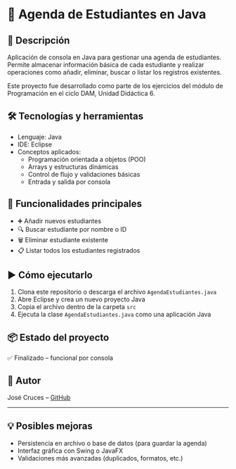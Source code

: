 # 📘 Agenda de Estudiantes en Java

## 🧾 Descripción
Aplicación de consola en Java para gestionar una agenda de estudiantes. Permite almacenar información básica de cada estudiante y realizar operaciones como añadir, eliminar, buscar o listar los registros existentes.

Este proyecto fue desarrollado como parte de los ejercicios del módulo de Programación en el ciclo DAM, Unidad Didáctica 6.

## 🛠️ Tecnologías y herramientas
- Lenguaje: Java
- IDE: Eclipse
- Conceptos aplicados:
  - Programación orientada a objetos (POO)
  - Arrays y estructuras dinámicas
  - Control de flujo y validaciones básicas
  - Entrada y salida por consola

## 🚀 Funcionalidades principales
- ➕ Añadir nuevos estudiantes
- 🔍 Buscar estudiante por nombre o ID
- 🗑️ Eliminar estudiante existente
- 📋 Listar todos los estudiantes registrados

## ▶️ Cómo ejecutarlo
1. Clona este repositorio o descarga el archivo `AgendaEstudiantes.java`
2. Abre Eclipse y crea un nuevo proyecto Java
3. Copia el archivo dentro de la carpeta `src`
4. Ejecuta la clase `AgendaEstudiantes.java` como una aplicación Java

## 📦 Estado del proyecto
✅ Finalizado – funcional por consola

## 👤 Autor
José Cruces – [GitHub](https://github.com/josechucruces)

---

## 💡 Posibles mejoras
- Persistencia en archivo o base de datos (para guardar la agenda)
- Interfaz gráfica con Swing o JavaFX
- Validaciones más avanzadas (duplicados, formatos, etc.)
